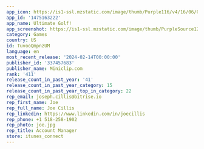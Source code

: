 ```yaml
---
app_icon: https://is1-ssl.mzstatic.com/image/thumb/Purple116/v4/16/06/00/16060023-e9cc-fc48-017c-dfa4088188a5/AppIcon-0-0-1x_U007emarketing-0-7-0-85-220.png/1024x1024bb.png
app_id: '1475163222'
app_name: Ultimate Golf!
app_screenshot: https://is1-ssl.mzstatic.com/image/thumb/PurpleSource126/v4/08/2b/2f/082b2f94-ab73-d9bd-d71b-a55d0d85c476/108e8879-5fa8-4449-94c3-4a9ad8857bcc_iPhoneXSMax_EN.png/1242x2688bb.png
category: Games
country: US
id: TuvooQmpnzUM
language: en
most_recent_release: '2024-02-14T00:00:00'
publisher_id: '337457683'
publisher_name: Miniclip.com
rank: '411'
release_count_in_past_year: '41'
release_count_in_past_year_category: 15
release_count_in_past_year_top_in_category: 22
rep_email: joseph.cillis@bitrise.io
rep_first_name: Joe
rep_full_name: Joe Cillis
rep_linkedin: https://www.linkedin.com/in/joecillis
rep_phone: +1 518-258-1902
rep_photo: joe.jpg
rep_title: Account Manager
store: itunes_connect
---
```

